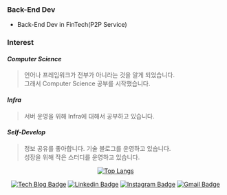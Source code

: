 ### Back-End Dev
- Back-End Dev in FinTech(P2P Service)

### Interest

#### *Computer Science*

> 언어나 프레임워크가 전부가 아니라는 것을 알게 되었습니다.<br>
> 그래서 Computer Science 공부를 시작했습니다.

#### *Infra*

> 서버 운영을 위해 Infra에 대해서 공부하고 있습니다.

#### *Self-Develop*

> 정보 공유를 좋아합니다. 기술 블로그를 운영하고 있습니다.<br>
> 성장을 위해 작은 스터디를 운영하고 있습니다.

<div align=center>

[![Top Langs](https://github-readme-stats.vercel.app/api/top-langs/?username=bmh8993)](https://github.com/anuraghazra/github-readme-stats)

[![Tech Blog Badge](http://img.shields.io/badge/-Tech%20blog-black?style=flat-square&logo=github&link=https://bmh8993.github.io/)](https://bmh8993.github.io/)
[![Linkedin Badge](https://img.shields.io/badge/-LinkedIn-blue?style=flat-square&logo=Linkedin&logoColor=white&link=https://www.linkedin.com/in/bmh-dev/)](https://www.linkedin.com/in/bmh-dev/)
[![Instagram Badge](https://img.shields.io/badge/-Instagram-dd2a7b?style=flat-square&logo=instagram&logoColor=white&link=https://www.instagram.com/bae.200.ok/)](https://www.instagram.com/bae.200.ok/)
[![Gmail Badge](https://img.shields.io/badge/-Gmail-d14836?style=flat-square&logo=Gmail&logoColor=white&link=mailto:bmh8993@gmail.com)](mailto:bmh8993@gmail.com)
</div>
